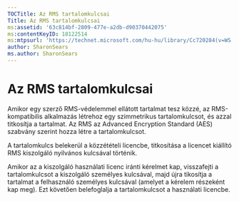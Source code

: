 ```yaml
---
TOCTitle: Az RMS tartalomkulcsai
Title: Az RMS tartalomkulcsai
ms:assetid: '63c814bf-2809-477e-a2db-d90370442075'
ms:contentKeyID: 18122514
ms:mtpsurl: 'https://technet.microsoft.com/hu-hu/library/Cc720284(v=WS.10)'
author: SharonSears
ms.author: SharonSears
---
```


Az RMS tartalomkulcsai
======================

Amikor egy szerző RMS-védelemmel ellátott tartalmat tesz közzé, az RMS-kompatibilis alkalmazás létrehoz egy szimmetrikus tartalomkulcsot, és azzal titkosítja a tartalmat. Az RMS az Advanced Encryption Standard (AES) szabvány szerint hozza létre a tartalomkulcsot.

A tartalomkulcs belekerül a közzétételi licencbe, titkosítása a licencet kiállító RMS kiszolgáló nyilvános kulcsával történik.

Amikor az a kiszolgáló használati licenc iránti kérelmet kap, visszafejti a tartalomkulcsot a kiszolgáló személyes kulcsával, majd újra tikosítja a tartalmat a felhasználó személyes kulcsával (amelyet a kérelem részeként kap meg). Ezt követően belefoglalja a tartalomkulcsot a használati licencbe.
